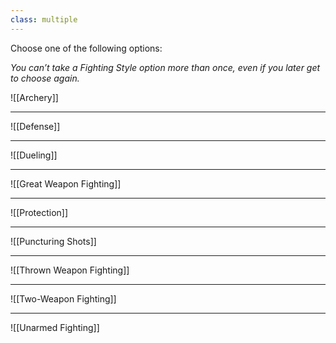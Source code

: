 ```yaml
---
class: multiple
---
```

Choose one of the following options:

_You can’t take a Fighting Style option more than once, even if you later get to choose again._

![[Archery]]

---

![[Defense]]

---

![[Dueling]]

---

![[Great Weapon Fighting]]

---

![[Protection]]

---

![[Puncturing Shots]]

---

![[Thrown Weapon Fighting]]

---

![[Two-Weapon Fighting]]

---

![[Unarmed Fighting]]